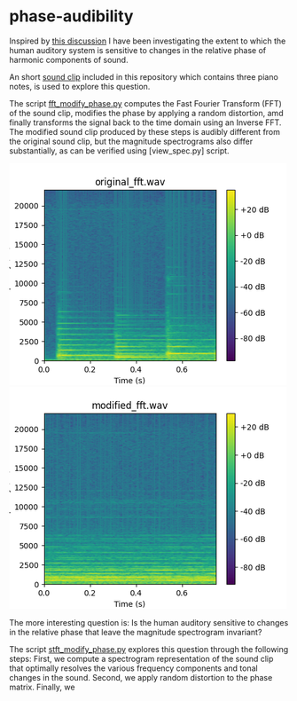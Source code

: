 # phase-audibility

Inspired by [this discussion](http://www.silcom.com/~aludwig/Phase_audibility.htm)
I have been investigating the extent to which the human auditory system is sensitive 
to changes in the relative phase of harmonic components of sound.

An short [sound clip](original_stereo.wav) included in this repository which contains 
three piano notes, is used to explore this question.

The script [fft_modify_phase.py](fft_modify_phase.py) computes the Fast Fourier 
Transform (FFT) of the sound clip, modifies the phase by applying a random 
distortion, amd finally transforms the signal back to the time domain using 
an Inverse FFT. The modified sound clip produced by these steps is audibly 
different from the original sound clip, but the magnitude spectrograms also 
differ substantially, as can be verified using [view_spec.py] script.

![Original sound clip](figures/original.png)
![Sound clip with modified phase](figures/modified_fft.png)

The more interesting question is: Is the human auditory sensitive to changes in 
the relative phase that leave the magnitude spectrogram invariant? 

The script [stft_modify_phase.py](stft_modify_phase.py) explores this question
through the following steps: First, we compute a spectrogram representation 
of the sound clip that optimally resolves the various frequency components 
and tonal changes in the sound. Second, we apply random distortion to the 
phase matrix. Finally, we 
